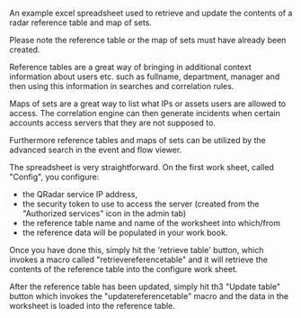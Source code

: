 An example excel spreadsheet used to retrieve and update the contents of a radar reference table and map of sets.

Please note the reference table or the map of sets must have already been created.

Reference tables are a great way of bringing in additional context information about users etc. such as
fullname, department, manager and then using this information in searches and correlation rules.

Maps of sets are a great way to list what IPs or assets users are allowed to access. The correlation engine can then 
generate incidents when certain accounts access servers that they are not supposed to.

Furthermore reference tables and maps of sets can be utilized by the advanced search in the event and flow viewer.

The spreadsheet is very straightforward. On the  first work sheet, called "Config", you configure:

- the QRadar service IP address,
- the security token to use to access the server (created from the "Authorized services" icon in the admin tab)
- the reference table name and name of the worksheet into which/from
- the reference data will be populated in your work book.
 
Once you have done this, simply hit the 'retrieve table' button, which invokes a macro called "retrievereferencetable"
 and it will retrieve the contents of the reference table into the configure work sheet.
 
After the reference table has been updated, simply hit th3 "Update table" button which invokes the "updatereferencetable"
 macro and the data in the worksheet is loaded into the reference table.